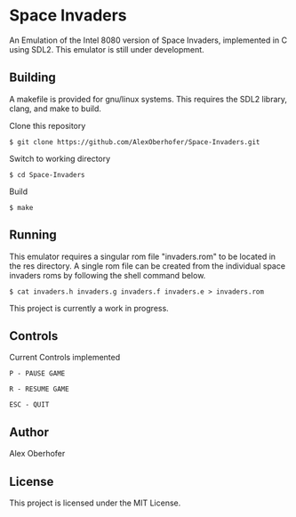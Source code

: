 # Space Invaders

An Emulation of the Intel 8080 version of Space Invaders, implemented in C using SDL2. This emulator is still under development.

## Building
A makefile is provided for gnu/linux systems. This requires the SDL2 library, clang, and make to build.

Clone this repository

```
$ git clone https://github.com/AlexOberhofer/Space-Invaders.git
```
Switch to working directory

```
$ cd Space-Invaders
```

Build

```
$ make
```

## Running

This emulator requires a singular rom file "invaders.rom" to be located in the res directory. A single rom file can be created from the individual space invaders roms by following the shell command below.

```
$ cat invaders.h invaders.g invaders.f invaders.e > invaders.rom
```

This project is currently a work in progress. 

## Controls

Current Controls implemented

```
P - PAUSE GAME
```

```
R - RESUME GAME
```

```
ESC - QUIT 
```

## Author

Alex Oberhofer

## License

This project is licensed under the MIT License.
